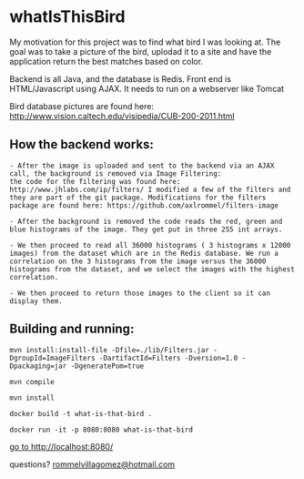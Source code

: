 # whatIsThisBird

My motivation for this project was to find what bird I was looking at. The goal was to take a picture of the bird, uplodad it to a site and have the application return the best matches based on color.

Backend is all Java, and the database is Redis. Front end is HTML/Javascript using AJAX. It needs to run on a webserver like Tomcat

Bird database pictures are found here: http://www.vision.caltech.edu/visipedia/CUB-200-2011.html

## How the backend works:
    
    - After the image is uploaded and sent to the backend via an AJAX call, the background is removed via Image Filtering: 
    the code for the filtering was found here: http://www.jhlabs.com/ip/filters/ I modified a few of the filters and they are part of the git package. Modifications for the filters package are found here: https://github.com/axlrommel/filters-image
    
    - After the background is removed the code reads the red, green and blue histograms of the image. They get put in three 255 int arrays. 
    
    - We then proceed to read all 36000 histograms ( 3 histograms x 12000 images) from the dataset which are in the Redis database. We run a correlation on the 3 histograms from the image versus the 36000 histograms from the dataset, and we select the images with the highest correlation. 
    
    - We then proceed to return those images to the client so it can display them. 
    
## Building and running:

`mvn install:install-file -Dfile=./lib/Filters.jar -DgroupId=ImageFilters -DartifactId=Filters -Dversion=1.0 -Dpackaging=jar -DgeneratePom=true`

`mvn compile`

`mvn install`

`docker build -t what-is-that-bird .`

`docker run -it -p 8080:8080 what-is-that-bird`

[go to http://localhost:8080/](http://localhost:8080/)

questions? <rommelvillagomez@hotmail.com>